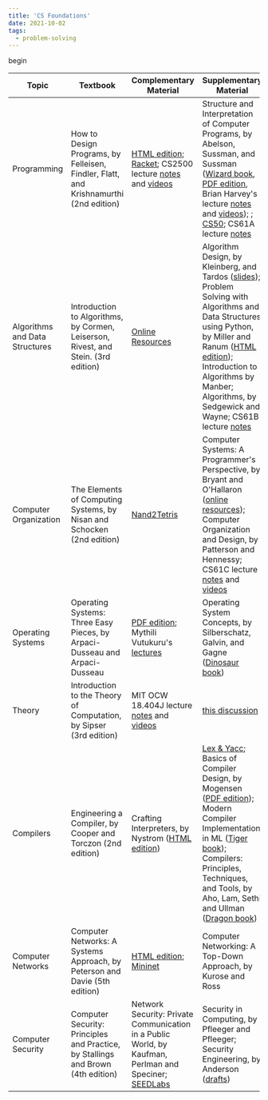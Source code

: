 ```yaml
---
title: 'CS Foundations'
date: 2021-10-02
tags:
  - problem-solving
---
```


begin

| Topic | Textbook | Complementary Material | Supplementary Material |
|-------| -------- | -----------------------| -----------------------|
| Programming | How to Design Programs, by Felleisen, Findler, Flatt, and Krishnamurthi (2nd edition) |  [HTML edition](https://htdp.org/2022-2-9/Book/index.html); [Racket](https://racket-lang.org/); CS2500 lecture [notes](https://course.ccs.neu.edu/cs2500/syllabus.html) and [videos](https://www.ccs.neu.edu/home/nderbinsky/fundies1/) | Structure and Interpretation of Computer Programs, by Abelson, Sussman, and Sussman ([Wizard book](https://mitpress.mit.edu/sites/default/files/sicp/index.html), [PDF edition](https://github.com/sarabander/sicp-pdf), Brian Harvey's lecture [notes](https://people.eecs.berkeley.edu/~bh/61a-pages/) and [videos](https://archive.org/details/ucberkeley-webcast-PL3E89002AA9B9879E)); ; [CS50](https://cs50.harvard.edu/x/2022/); CS61A lecture [notes](https://composingprograms.com/)|
| Algorithms and Data Structures | Introduction to Algorithms, by Cormen, Leiserson, Rivest, and Stein. (3rd edition) | [Online Resources](https://mitpress.mit.edu/books/introduction-algorithms-third-edition) | Algorithm Design, by Kleinberg, and Tardos ([slides](https://www.cs.princeton.edu/~wayne/kleinberg-tardos/)); Problem Solving with Algorithms and Data Structures using Python, by Miller and Ranum ([HTML edition](https://runestone.academy/ns/books/published/pythonds/index.html)); Introduction to Algorithms by Manber; Algorithms, by Sedgewick and Wayne; CS61B lecture [notes](https://inst.eecs.berkeley.edu/~cs61b)|
| Computer Organization | The Elements of Computing Systems, by Nisan and Schocken (2nd edition) | [Nand2Tetris](https://www.nand2tetris.org/) | Computer Systems: A Programmer's Perspective, by Bryant and O'Hallaron ([online resources](https://csapp.cs.cmu.edu/3e/home.html)); Computer Organization and Design, by Patterson and Hennessy; CS61C lecture [notes](https://inst.eecs.berkeley.edu/~cs61c/sp15/) and [videos](https://archive.org/details/ucberkeley-webcast-PL-XXv-cvA_iCl2-D-FS5mk0jFF6cYSJs_) |
| Operating Systems | Operating Systems: Three Easy Pieces, by Arpaci-Dusseau and Arpaci-Dusseau | [PDF edition](https://pages.cs.wisc.edu/~remzi/OSTEP/); Mythili Vutukuru's [lectures](https://www.cse.iitb.ac.in/~mythili/os/) | Operating System Concepts, by Silberschatz, Galvin, and Gagne ([Dinosaur book](https://codex.cs.yale.edu/avi/os-book/OS10/index.html)) |
| Theory | Introduction to the Theory of Computation, by Sipser (3rd edition) | MIT OCW 18.404J lecture [notes](https://ocw.mit.edu/courses/18-404j-theory-of-computation-fall-2020/pages/lecture-notes/) and [videos](https://www.youtube.com/playlist?list=PLUl4u3cNGP60_JNv2MmK3wkOt9syvfQWY) | [this discussion](https://cstheory.stackexchange.com/questions/3253/what-books-should-everyone-read) |
|Compilers | Engineering a Compiler, by Cooper and Torczon (2nd edition) | Crafting Interpreters, by Nystrom ([HTML edition](https://craftinginterpreters.com/contents.html)) | [Lex & Yacc](http://dinosaur.compilertools.net/); Basics of Compiler Design, by Mogensen ([PDF edition](http://hjemmesider.diku.dk/~torbenm/Basics/index.html)); Modern Compiler Implementation in ML ([Tiger book](https://www.cs.princeton.edu/~appel/modern/ml/)); Compilers: Principles, Techniques, and Tools, by Aho, Lam, Sethi and Ullman ([Dragon book](https://suif.stanford.edu/dragonbook/))
| Computer Networks | Computer Networks: A Systems Approach, by Peterson and Davie (5th edition) | [HTML edition](https://book.systemsapproach.org/index.html); [Mininet](https://github.com/mininet/mininet/wiki/Teaching-and-Learning-with-Mininet) | Computer Networking: A Top-Down Approach, by Kurose and Ross | 
| Computer Security | Computer Security: Principles and Practice, by Stallings and Brown (4th edition) | Network Security: Private Communication in a Public World, by Kaufman, Perlman and Speciner; [SEEDLabs](https://seedsecuritylabs.org/) | Security in Computing, by Pfleeger and Pfleeger; Security Engineering, by Anderson ([drafts](https://www.cl.cam.ac.uk/~rja14/book.html))

